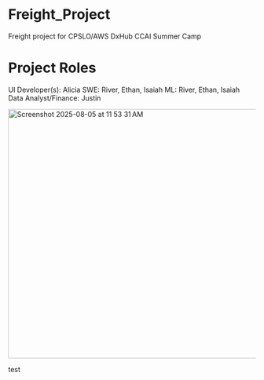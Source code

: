 # Freight_Project
Freight project for CPSLO/AWS DxHub CCAI Summer Camp

# Project Roles
UI Developer(s): Alicia
SWE: River, Ethan, Isaiah
ML: River, Ethan, Isaiah
Data Analyst/Finance: Justin

<img width="550" height="508" alt="Screenshot 2025-08-05 at 11 53 31 AM" src="https://github.com/user-attachments/assets/dbfafe17-d815-4be9-8fd2-a89b048266a2" />

test
